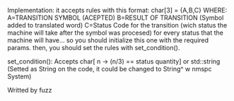 Implementation: it accepts rules with this format:
    char[3] = {A,B,C}
    WHERE: A=TRANSITION SYMBOL (ACEPTED)
           B=RESULT OF TRANSITION (Symbol added to translated word)
           C=Status Code for the transition (wich status the machine will take after the symbol was procesed)
for every status that the machine will have... so you should initialize this one with the required params.
then, you should set the rules with set_condition().

set_condition():
    Accepts char[ n -> (n/3) == status quantity] 
    or std::string (Setted as String on the code, it could be changed to String^ w nmspc System)
    
Writted by fuzz

